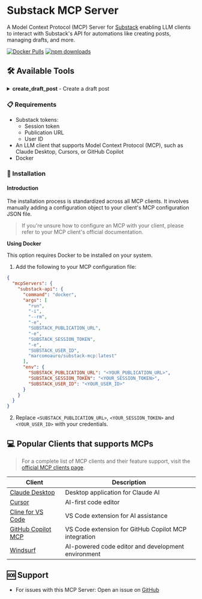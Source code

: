 # Substack MCP Server

A Model Context Protocol (MCP) Server for [Substack](https://substack.com) enabling LLM clients to interact with Substack's API for automations like creating posts, managing drafts, and more.

[![Docker Pulls](https://img.shields.io/docker/pulls/marcomoauro/substack-mcp.svg)](https://hub.docker.com/r/marcomoauro/substack-mcp)
[![npm downloads](https://img.shields.io/npm/dm/substack-mcp.svg)](https://www.npmjs.com/package/substack-mcp)

## 🛠 Available Tools

<details>
<summary><strong>create_draft_post</strong> - Create a draft post</summary>

**Inputs**:
- `title` (string): Title of the post
- `subtitle` (string): Subtitle of the post
- `body` (string): Body of the post

**Returns**: "OK" if the post was created successfully.
</details>

### 📋 Requirements

- Substack tokens:
    - Session token
    - Publication URL
    - User ID
- An LLM client that supports Model Context Protocol (MCP), such as Claude Desktop, Cursors, or GitHub Copilot
- Docker

### 🔌 Installation

#### Introduction
The installation process is standardized across all MCP clients. It involves manually adding a configuration object to your client's MCP configuration JSON file.
> If you're unsure how to configure an MCP with your client, please refer to your MCP client's official documentation.

<summary><strong>Using Docker</strong></summary>

This option requires Docker to be installed on your system.

1. Add the following to your MCP configuration file:
```json
{
  "mcpServers": {
    "substack-api": {
      "command": "docker",
      "args": [
        "run",
        "-i",
        "--rm",
        "-e",
        "SUBSTACK_PUBLICATION_URL",
        "-e",
        "SUBSTACK_SESSION_TOKEN",
        "-e",
        "SUBSTACK_USER_ID",
        "marcomoauro/substack-mcp:latest"
      ],
      "env": {
        "SUBSTACK_PUBLICATION_URL": "<YOUR_PUBLICATION_URL>",
        "SUBSTACK_SESSION_TOKEN": "<YOUR_SESSION_TOKEN>",
        "SUBSTACK_USER_ID": "<YOUR_USER_ID>"
      }
    }
  }
}
```

2. Replace `<SUBSTACK_PUBLICATION_URL>`, `<YOUR_SESSION_TOKEN>` and `<YOUR_USER_ID>` with your credentials.

## 💻 Popular Clients that supports MCPs

> For a complete list of MCP clients and their feature support, visit the [official MCP clients page](https://modelcontextprotocol.io/clients).

| Client                                                                                                         | Description |
|----------------------------------------------------------------------------------------------------------------|-------------|
| [Claude Desktop](https://claude.ai/download)                                                                   | Desktop application for Claude AI |
| [Cursor](https://www.cursor.com/)                                                                              | AI-first code editor |
| [Cline for VS Code](https://github.com/cline/cline)                                                            | VS Code extension for AI assistance |
| [GitHub Copilot MCP](https://github.com/VikashLoomba/copilot-mcp)                                              | VS Code extension for GitHub Copilot MCP integration |
| [Windsurf](https://windsurf.com/editor)                                                                        | AI-powered code editor and development environment |

## 🆘 Support

- For issues with this MCP Server: Open an issue on [GitHub](https://github.com/marcomoauro/substack-mcp/issues)
